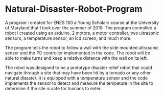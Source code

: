 # Natural-Disaster-Robot-Program

A program I created for ENES 100 a Young Scholars course at the University of Maryland that I took over the summer of 2019. The program controlled a robot 
I created using an arduino, 2 motors, a motor controller, two ultrasonic sensors, a temperature sensor, an lcd screen, and much more. 

The program tells the robot to follow a wall with the side mounted ultrasonic sensor and the PD controller implemented in the code. The robot will be able
to make turns and keep a relative distance with the wall on its left. 

The robot was designed to be a prototype disaster relief robot that could navigate through a site that may have been hit by a tornado or any other natural
disaster. It is equipped with a temperature sensor and the code implements the sensor to detect and measure the tempeture in the site to determine if the
site is safe for humans to enter. 
